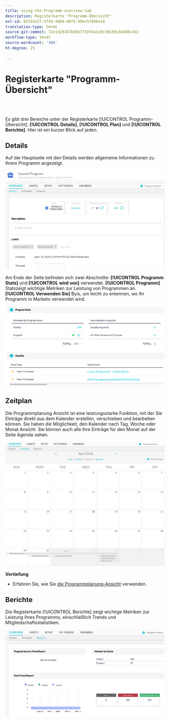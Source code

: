 ```yaml
---
title: using-the-Programm-overview-tab
description: Registerkarte "Programm-Übersicht"
exl-id: 85193e27-5f49-4db9-88f5-99ec5f8bbec8
translation-type: tm+mt
source-git-commit: 72e1d29347bd5b77107da1e9c30169cb6490c432
workflow-type: tm+mt
source-wordcount: '168'
ht-degree: 2%

---
```


# Registerkarte &quot;Programm-Übersicht&quot;

<br> 

Es gibt drei Bereiche unter der Registerkarte [!UICONTROL Programm-Übersicht]: **[!UICONTROL Details]**, **[!UICONTROL Plan]** und **[!UICONTROL Berichte]**. Hier ist ein kurzer Blick auf jeden.

## Details

Auf der Hauptseite mit den Details werden allgemeine Informationen zu Ihrem Programm angezeigt.

![Bild eins](/help/sky/assets/programs/using-the-program-overview-tab/using-the-program-overview-tab-1.png)

Am Ende der Seite befinden sich zwei Abschnitte: **[!UICONTROL Programm Stats]** und **[!UICONTROL wird von]** verwendet. **[!UICONTROL Programm]** Statszeigt wichtige Metriken zur Leistung von Programmen an.  **[!UICONTROL Verwenden Sie]** Byis, um leicht zu erkennen, wo Ihr Programm in Marketo verwendet wird.

![Bild zwei](/help/sky/assets/programs/using-the-program-overview-tab/using-the-program-overview-tab-2.png)

## Zeitplan

Die Programmplanung Ansicht ist eine leistungsstarke Funktion, mit der Sie Einträge direkt aus dem Kalender erstellen, verschieben und bearbeiten können. Sie haben die Möglichkeit, den Kalender nach Tag, Woche oder Monat Ansicht. Sie können auch alle Ihre Einträge für den Monat auf der Seite Agenda sehen.

![Bild drei](/help/sky/assets/programs/using-the-program-overview-tab/using-the-program-overview-tab-3.png)

**Vertiefung**

* Erfahren Sie, wie Sie [die Programmplanung-Ansicht](/help/sky/navigating-program-schedule-view.md) verwenden.

## Berichte

Die Registerkarte [!UICONTROL Berichte] zeigt wichtige Metriken zur Leistung Ihres Programms, einschließlich Trends und Mitgliedschaftsstatistiken.

![Bild vier](/help/sky/assets/programs/using-the-program-overview-tab/using-the-program-overview-tab-4.png)
